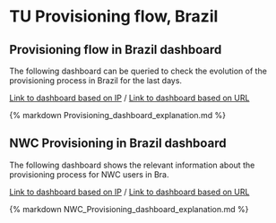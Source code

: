 # TU Provisioning flow, Brazil

## Provisioning flow in Brazil dashboard

The following dashboard can be queried to check the evolution of the provisioning process in Brazil for the last days.

[Link to dashboard based on IP](https://10.253.1.11/en-US/app/tugo/provision_brasil?earliest=0&latest=) / [Link to dashboard based on URL](https://mia-splunk.tefcomms.com/en-US/app/tugo/provision_brasil?earliest=0&latest=)

{% markdown Provisioning_dashboard_explanation.md %}

##  NWC Provisioning in Brazil dashboard

The following dashboard shows the relevant information about the provisioning process for NWC users in Bra.

[Link to dashboard based on IP](https://10.253.1.11/en-US/app/tugo/nwc_prov?earliest=-60m%40m&latest=now) / [Link to dashboard based on URL](https://mia-splunk.tefcomms.com/en-US/app/tugo/nwc_prov?earliest=-60m%40m&latest=now)

{% markdown NWC_Provisioning_dashboard_explanation.md %}
